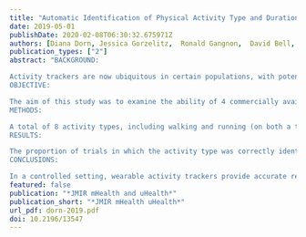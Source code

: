 ```yaml
---
title: "Automatic Identification of Physical Activity Type and Duration by Wearable Activity Trackers: A Validation Study"
date: 2019-05-01
publishDate: 2020-02-08T06:30:32.675971Z
authors: [Diana Dorn, Jessica Gorzelitz,  Ronald Gangnon,  David Bell,  Kelli Koltyn,  Lisa Cadmus-Bertram]
publication_types: ["2"]
abstract: "BACKGROUND:

Activity trackers are now ubiquitous in certain populations, with potential applications for health promotion and monitoring and chronic disease management. Understanding the accuracy of this technology is critical to the appropriate and productive use of wearables in health research. Although other peer-reviewed validations have examined other features (eg, steps and heart rate), no published studies to date have addressed the accuracy of automatic activity type detection and duration accuracy in wearable trackers.
OBJECTIVE:

The aim of this study was to examine the ability of 4 commercially available wearable activity trackers (Fitbits Flex 2, Fitbit Alta HR, Fitbit Charge 2, and Garmin Vívosmart HR), in a controlled setting, to correctly and automatically identify the type and duration of the physical activity being performed.
METHODS:

A total of 8 activity types, including walking and running (on both a treadmill and outdoors), a run embedded in walking bouts, elliptical use, outdoor biking, and pool lap swimming, were tested by 28 to 34 healthy adult participants (69 total participants who participated in some to all activity types). Actual activity type and duration were recorded by study personnel and compared with tracker data using descriptive statistics and mean absolute percent error (MAPE).
RESULTS:

The proportion of trials in which the activity type was correctly identified was 93% to 97% (depending on the tracker) for treadmill walking, 93% to 100% for treadmill running, 36% to 62% for treadmill running when preceded and followed by a walk, 97% to 100% for outdoor walking, 100% for outdoor running, 3% to 97% for using an elliptical, 44% to 97% for biking, and 87.5% for swimming. When activities were correctly identified, the MAPE of the detected duration versus the actual activity duration was between 7% and 7.9% for treadmill walking, 8.7% and 144.8% for treadmill running, 23.6% and 28.9% for treadmill running when preceded and followed by a walk, 4.9% and 11.8% for outdoor walking, 5.6% and 9.6% for outdoor running, 9.7% and 13% for using an elliptical, 9.5% and 17.7% for biking, and was 26.9% for swimming.
CONCLUSIONS:

In a controlled setting, wearable activity trackers provide accurate recognition of the type of some common physical activities, especially outdoor walking and running and walking on a treadmill. The accuracy of measurement of activity duration varied considerably by activity type and tracker model and was poor for complex sets of activity, such as a run embedded within 2 walking segments."
featured: false
publication: "*JMIR mHealth and uHealth*"
publication_short: "*JMIR mHealth uHealth*"
url_pdf: dorn-2019.pdf
doi: 10.2196/13547
---
```



